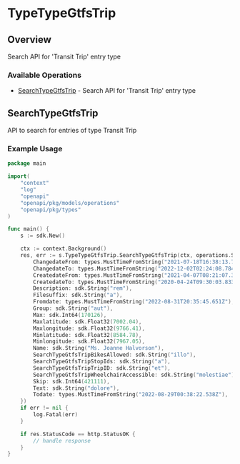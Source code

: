 # TypeTypeGtfsTrip

## Overview

Search API for 'Transit Trip' entry type

### Available Operations

* [SearchTypeGtfsTrip](#searchtypegtfstrip) - Search API for 'Transit Trip' entry type

## SearchTypeGtfsTrip

API to search for entries of type Transit Trip

### Example Usage

```go
package main

import(
	"context"
	"log"
	"openapi"
	"openapi/pkg/models/operations"
	"openapi/pkg/types"
)

func main() {
    s := sdk.New()

    ctx := context.Background()
    res, err := s.TypeTypeGtfsTrip.SearchTypeGtfsTrip(ctx, operations.SearchTypeGtfsTripRequest{
        ChangedateFrom: types.MustTimeFromString("2021-07-18T16:38:13.772Z"),
        ChangedateTo: types.MustTimeFromString("2022-12-02T02:24:08.784Z"),
        CreatedateFrom: types.MustTimeFromString("2021-04-07T08:21:07.346Z"),
        CreatedateTo: types.MustTimeFromString("2020-04-24T09:30:03.833Z"),
        Description: sdk.String("rem"),
        Filesuffix: sdk.String("a"),
        Fromdate: types.MustTimeFromString("2022-08-31T20:35:45.651Z"),
        Group: sdk.String("aut"),
        Max: sdk.Int64(170126),
        Maxlatitude: sdk.Float32(7002.04),
        Maxlongitude: sdk.Float32(9766.41),
        Minlatitude: sdk.Float32(8584.78),
        Minlongitude: sdk.Float32(7967.05),
        Name: sdk.String("Ms. Joanne Halvorson"),
        SearchTypeGtfsTripBikesAllowed: sdk.String("illo"),
        SearchTypeGtfsTripStopIds: sdk.String("a"),
        SearchTypeGtfsTripTripID: sdk.String("et"),
        SearchTypeGtfsTripWheelchairAccessible: sdk.String("molestiae"),
        Skip: sdk.Int64(421111),
        Text: sdk.String("dolore"),
        Todate: types.MustTimeFromString("2022-08-29T00:38:22.538Z"),
    })
    if err != nil {
        log.Fatal(err)
    }

    if res.StatusCode == http.StatusOK {
        // handle response
    }
}
```
